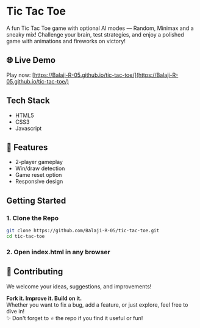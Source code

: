 # Tic Tac Toe
A fun Tic Tac Toe game with optional AI modes — Random, Minimax and a sneaky mix! Challenge your brain, test strategies, and enjoy a polished game with animations and fireworks on victory!

## 🌐 Live Demo
Play now: [https://Balaji-R-05.github.io/tic-tac-toe/](https://Balaji-R-05.github.io/tic-tac-toe/)

## Tech Stack
- HTML5
- CSS3
- Javascript

## 🚀 Features
- 2-player gameplay
- Win/draw detection
- Game reset option
- Responsive design

## Getting Started
### 1. Clone the Repo
```bash
git clone https://github.com/Balaji-R-05/tic-tac-toe.git
cd tic-tac-toe
```
### 2. Open index.html in any browser


## 🤝 Contributing

We welcome your ideas, suggestions, and improvements!

**Fork it. Improve it. Build on it.**  
Whether you want to fix a bug, add a feature, or just explore, feel free to dive in!  
✨ Don't forget to ⭐ the repo if you find it useful or fun!